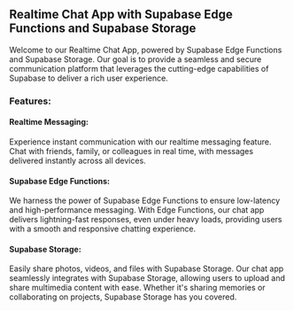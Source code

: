 ## Realtime Chat App with Supabase Edge Functions and Supabase Storage

Welcome to our Realtime Chat App, powered by Supabase Edge Functions and Supabase Storage. Our goal is to provide a seamless and secure communication platform that leverages the cutting-edge capabilities of Supabase to deliver a rich user experience.

### Features:

#### Realtime Messaging:
Experience instant communication with our realtime messaging feature. Chat with friends, family, or colleagues in real time, with messages delivered instantly across all devices.

#### Supabase Edge Functions:
We harness the power of Supabase Edge Functions to ensure low-latency and high-performance messaging. With Edge Functions, our chat app delivers lightning-fast responses, even under heavy loads, providing users with a smooth and responsive chatting experience.

#### Supabase Storage:
Easily share photos, videos, and files with Supabase Storage. Our chat app seamlessly integrates with Supabase Storage, allowing users to upload and share multimedia content with ease. Whether it's sharing memories or collaborating on projects, Supabase Storage has you covered.
